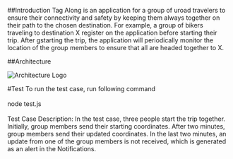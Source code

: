 
##Introduction
Tag Along is  an application  for a group of uroad travelers  to ensure their  connectivity  and safety by keeping them always together  on their path to the chosen destination.  For example, a group of bikers traveling to destination X register on the application before starting their  trip. After gstarting the trip,  the application will periodically monitor the location of the group members to ensure that all are headed  together to X.


##Architecture

![Architecture Logo](tagalong/images/arch.png)

#Test
To run the test case, run following command<br><br>
node test.js<br><br>
Test Case Description: In the test case, three people start the trip together. Initially, group members send their starting coordinates. After two minutes, group members send their updated coordinates. In the last two minutes, an update from one of the group members is not received, which is generated as an alert in the Notifications.

